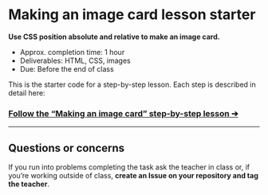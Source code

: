 # Making an image card lesson starter

**Use CSS position absolute and relative to make an image card.**

- Approx. completion time: 1 hour
- Deliverables: HTML, CSS, images
- Due: Before the end of class

This is the starter code for a step-by-step lesson. Each step is described in detail here:

### [**Follow the “Making an image card” step-by-step lesson ➔**](https://learntheweb.courses/courses/web-dev-1/making-an-image-card/)

---

## Questions or concerns

If you run into problems completing the task ask the teacher in class or, if you’re working outside of class, **create an Issue on your repository and tag the teacher**.
